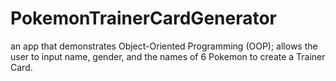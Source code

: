 # PokemonTrainerCardGenerator
an app that demonstrates Object-Oriented Programming (OOP); allows the user to input name, gender, and the names of 6 Pokemon to create a Trainer Card.

